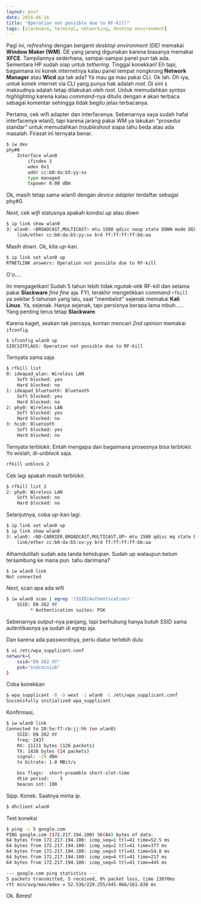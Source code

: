 ```yaml
---
layout: post
date: 2018-06-16
title: "Operation not possible due to RF-kill"
tags: [slackware, terminal, networking, desktop environment]
---
```


Pagi ini, _refreshing_ dengan berganti _desktop environment (DE)_ memakai **Window Maker (WM)**. DE yang jarang digunakan karena biasanya memakai **XFCE**. Tampilannya sederhana, sampai-sampai panel pun tak ada. Sementara HP sudah siap untuk _tethering_. Tinggal konekkan! Eh tapi, bagaimana ini konek internetnya kalau panel tempat nongkrong **Network Manager** atau **Wicd** aja tak ada? Ya mau ga mau pakai CLI. Ok lah. Oh iya, untuk konek internet via CLI yang punya hak adalah _root_. Di sini <code>$</code> maksudnya adalah tetap dilakukan oleh _root_. Untuk memudahkan _syntax highlighting_ karena kalau _command_-nya ditulis dengan <code>#</code> akan terbaca sebagai komentar sehingga tidak begitu jelas terbacanya.

Pertama, cek wifi adapter dan interfacenya. Sebenarnya saya sudah hafal interfacenya wlan0, tapi karena jarang pakai WM ya lakukan "prosedur standar" untuk memudahkan _troubleshoot_ siapa tahu beda atau ada masalah. Firasat ini ternyata benar.

```bash
$ iw dev
phy#0
	Interface wlan0
		ifindex 3
		wdev 0x1
		addr cc:b0:da:b5:yy:xx
		type managed
		txpower 0.00 dBm
```

Ok, masih tetap sama wlan0 dengan _device adapter_ terdaftar sebagai phy#0.

_Next_, cek _wifi_ statusnya apakah kondisi _up_ atau _down_

```bash
$ ip link show wlan0
3: wlan0: <BROADCAST,MULTICAST> mtu 1500 qdisc noop state DOWN mode DEFAULT group default qlen 1000
    link/ether cc:b0:da:b5:yy:xx brd ff:ff:ff:ff:bb:aa
```

Masih _down_. Ok, kita _up_-kan.

```bash
$ ip link set wlan0 up
RTNETLINK answers: Operation not possible due to RF-kill
```

O'o....

Ini mengagetkan! Sudah 5 tahun lebih tidak _ngutak-atik_ RF-kill dan selama pakai **Slackware** _fine fine_ aja. FYI, terakhir mengetikkan _command_ <code>rfkill</code> ya sekitar 5 tahunan yang lalu, saat "membelot" sejenak memakai **Kali Linux**. Ya, sejenak. Hanya sejenak, tapi persisnya berapa lama mbuh..... Yang penting terus tetap **Slackware**.

Karena kaget, seakan tak percaya, kontan mencari _2nd opinion_ memakai <code>ifconfig</code>. 

```bash
$ ifconfig wlan0 up
SIOCSIFFLAGS: Operation not possible due to RF-kill
```

Ternyata sama saja. 

```bash
$ rfkill list
0: ideapad_wlan: Wireless LAN
	Soft blocked: yes
	Hard blocked: no
1: ideapad_bluetooth: Bluetooth
	Soft blocked: yes
	Hard blocked: no
2: phy0: Wireless LAN
	Soft blocked: yes
	Hard blocked: no
3: hci0: Bluetooth
	Soft blocked: yes
	Hard blocked: no
```

Ternyata terblokir. Entah mengapa dan bagaimana prosesnya bisa terblokir.
Yo wislah, di-_unblock_ saja.

```bash
rfkill unblock 2
```

Cek lagi apakah masih terblokir.

```bash
$ rfkill list 2
2: phy0: Wireless LAN
	Soft blocked: no
	Hard blocked: no
```

Selanjutnya, coba _up_-kan lagi.

```bash
$ ip link set wlan0 up
$ ip link show wlan0
3: wlan0: <NO-CARRIER,BROADCAST,MULTICAST,UP> mtu 1500 qdisc mq state DOWN mode DEFAULT group default qlen 1000
    link/ether cc:b0:da:b5:xx:yy brd ff:ff:ff:ff:bb:aa
```

Alhamdulillah sudah ada tanda kehidupan. Sudah _up_ walaupun belum tersambung ke mana pun. tahu darimana?

```bash
$ iw wlan0 link
Not connected
```

_Next_, scan apa ada wifi

```bash
$ iw wlan0 scan | egrep '(SSID|Authentication)'
	SSID: EN 262 XY
		 * Authentication suites: PSK
```

Sebenarnya _output_-nya panjang, tapi berhubung hanya butuh SSID sama autentikasnya ya sudah di egrep aja. 

Dan karena ada passwordnya, perlu diatur terlebih dulu

```bash
$ vi /etc/wpa_supplicant.conf
network={
    ssid="EN 262 XY"
    psk="indcncniub"
}
```

Coba konekkan

```bash
$ wpa_supplicant -B -D wext -i wlan0 -c /etc/wpa_supplicant.conf
Successfully initialized wpa_supplicant
```

Konfirmasi,

```bash
$ iw wlan0 link
Connected to 20:5e:f7:cb:jj:hh (on wlan0)
	SSID: EN 262 XY
	freq: 2437
	RX: 11111 bytes (126 packets)
	TX: 1438 bytes (14 packets)
	signal: -29 dBm
	tx bitrate: 1.0 MBit/s

	bss flags:	short-preamble short-slot-time
	dtim period:	3
	beacon int:	100
```

Sipp. Konek. Saatnya minta ip.

```bash
$ dhclient wlan0
```

Test koneksi

```bash
$ ping -c 5 google.com
PING google.com (172.217.194.100) 56(84) bytes of data.
64 bytes from 172.217.194.100: icmp_seq=1 ttl=41 time=52.5 ms
64 bytes from 172.217.194.100: icmp_seq=2 ttl=41 time=377 ms
64 bytes from 172.217.194.100: icmp_seq=3 ttl=41 time=54.0 ms
64 bytes from 172.217.194.100: icmp_seq=4 ttl=41 time=217 ms
64 bytes from 172.217.194.100: icmp_seq=5 ttl=41 time=445 ms

--- google.com ping statistics ---
5 packets transmitted, 5 received, 0% packet loss, time 13070ms
rtt min/avg/max/mdev = 52.536/229.255/445.066/161.638 ms
```

Ok. Beres!
